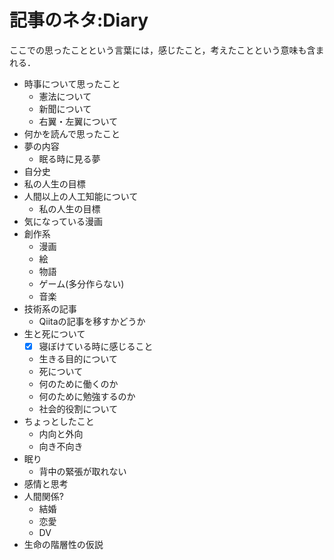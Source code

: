 記事のネタ:Diary
===============

ここでの思ったことという言葉には，感じたこと，考えたことという意味も含まれる．

- 時事について思ったこと
	- 憲法について
	- 新聞について
	- 右翼・左翼について
- 何かを読んで思ったこと
- 夢の内容
	- 眠る時に見る夢
- 自分史
- 私の人生の目標
- 人間以上の人工知能について
	- 私の人生の目標
- 気になっている漫画
- 創作系
	- 漫画
	- 絵
	- 物語
	- ゲーム(多分作らない)
	- 音楽
- 技術系の記事
	- Qiitaの記事を移すかどうか
- 生と死について
	- [x] 寝ぼけている時に感じること
	- 生きる目的について
	- 死について
	- 何のために働くのか
	- 何のために勉強するのか
	- 社会的役割について
- ちょっとしたこと
	- 内向と外向
	- 向き不向き
- 眠り
	- 背中の緊張が取れない
- 感情と思考
- 人間関係?
	- 結婚
	- 恋愛
	- DV
- 生命の階層性の仮説

